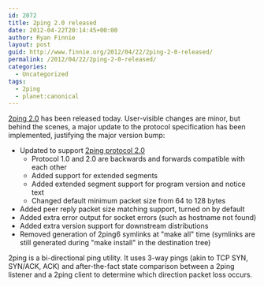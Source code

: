 ```yaml
---
id: 2072
title: 2ping 2.0 released
date: 2012-04-22T20:14:45+00:00
author: Ryan Finnie
layout: post
guid: http://www.finnie.org/2012/04/22/2ping-2-0-released/
permalink: /2012/04/22/2ping-2-0-released/
categories:
  - Uncategorized
tags:
  - 2ping
  - planet:canonical
---
```

[2ping 2.0](http://www.finnie.org/software/2ping/) has been released today. User-visible changes are minor, but behind the scenes, a major update to the protocol specification has been implemented, justifying the major version bump:

  * Updated to support [2ping protocol 2.0](http://www.finnie.org/software/2ping/2pingprotocol2.0-20120422.pdf) 
      * Protocol 1.0 and 2.0 are backwards and forwards compatible with each other
      * Added support for extended segments
      * Added extended segment support for program version and notice text
      * Changed default minimum packet size from 64 to 128 bytes
  * Added peer reply packet size matching support, turned on by default
  * Added extra error output for socket errors (such as hostname not found)
  * Added extra version support for downstream distributions
  * Removed generation of 2ping6 symlinks at "make all" time (symlinks are still generated during "make install" in the destination tree)

2ping is a bi-directional ping utility. It uses 3-way pings (akin to TCP SYN, SYN/ACK, ACK) and after-the-fact state comparison between a 2ping listener and a 2ping client to determine which direction packet loss occurs.
